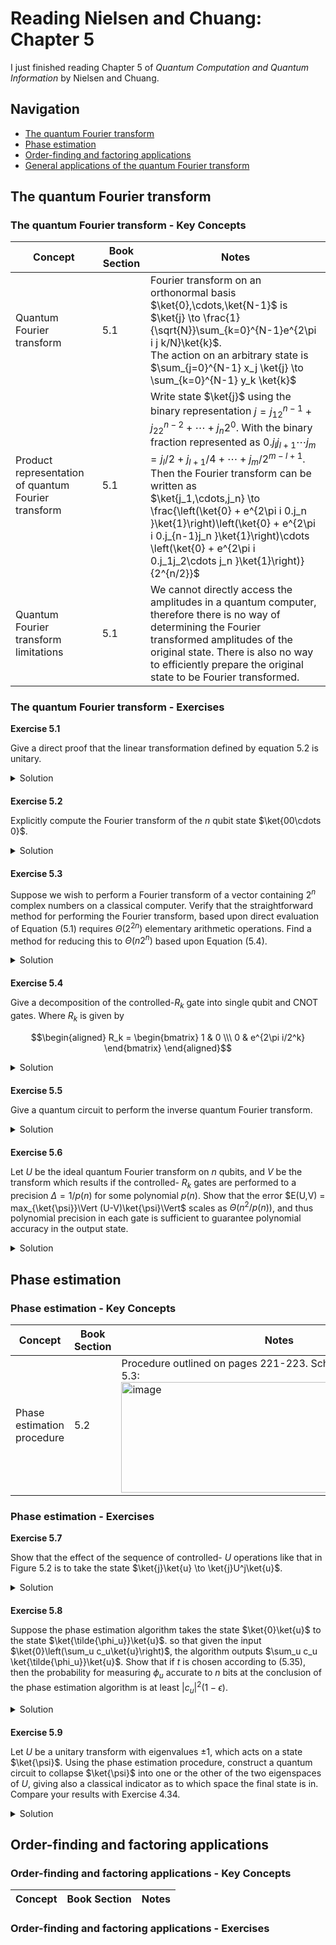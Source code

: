 # Reading Nielsen and Chuang: Chapter 5

I just finished reading Chapter 5 of *Quantum Computation and Quantum Information* by Nielsen and Chuang. 


## Navigation

* [The quantum Fourier transform](#the-quantum-fourier-transform)
* [Phase estimation](#phase-estimation)
* [Order-finding and factoring applications](#order-finding-and-factoring-applications)
* [General applications of the quantum Fourier transform](#general-applications-of-the-quantum-fourier-transform)




## The quantum Fourier transform

### The quantum Fourier transform - Key Concepts


| Concept                              | Book Section              | Notes                                                                                                  |
|--------------------------------------|---------------------------|--------------------------------------------------------------------------------------------------------|
| Quantum Fourier transform            | 5.1                       | Fourier transform on an orthonormal basis $\ket{0},\cdots,\ket{N-1}$ is <br> $\ket{j} \to \frac{1}{\sqrt{N}}\sum_{k=0}^{N-1}e^{2\pi i j k/N}\ket{k}$. <br> The action on an arbitrary state is <br> $\sum_{j=0}^{N-1} x_j \ket{j} \to \sum_{k=0}^{N-1} y_k \ket{k}$ |
| Product representation of quantum Fourier transform | 5.1        | Write state $\ket{j}$ using the binary representation $j = j_12^{n-1} + j_22^{n-2} + \cdots + j_n2^0$. With the binary fraction represented as $0.j_lj_{l+1}\cdots j_m = j_l/2+j_{l+1}/4 + \cdots + j_m/2^{m-l+1}$. Then the Fourier transform can be written as <br> $\ket{j_1,\cdots,j_n} \to \frac{\left(\ket{0} + e^{2\pi i  0.j_n }\ket{1}\right)\left(\ket{0} + e^{2\pi i  0.j_{n-1}j_n }\ket{1}\right)\cdots \left(\ket{0} + e^{2\pi i  0.j_1j_2\cdots j_n }\ket{1}\right)}{2^{n/2}}$ |
| Quantum Fourier transform limitations | 5.1                      | We cannot directly access the amplitudes in a quantum computer, therefore there is no way of determining the Fourier transformed amplitudes of the original state. There is also no way to efficiently prepare the original state to be Fourier transformed. |

  
### The quantum Fourier transform - Exercises

**Exercise 5.1**

Give a direct proof that the linear transformation defined by equation 5.2 is unitary. 

<details style="margin-bottom: 20px;" markdown="1">
<summary>Solution</summary>

The transformation from equation 5.2 can be written $T=\frac{1}{\sqrt{N}}\sum_{k=0}^{N-1}\sum_{j=0}^{N-1}e^{2\pi i j k/N}\ket{k}\bra{j}$. In order for $T$ to be unitary $TT^\dagger = T^\dagger T = I$. So let's check this

$$\begin{aligned}
TT^\dagger &= \left(\frac{1}{\sqrt{N}}\sum_{k=0}^{N-1}\sum_{j=0}^{N-1}e^{2\pi i j k/N}\ket{k}\bra{j} \right)\left(\frac{1}{\sqrt{N}}\sum_{k'=0}^{N-1}\sum_{j'=0}^{N-1}e^{2\pi i j' k'/N}\ket{k'}\bra{j'} \right)^\dagger \\
&= \frac{1}{N}\sum_{k=0}^{N-1}\sum_{k'=0}^{N-1}\sum_{j=0}^{N-1}\sum_{j'=0}^{N-1}e^{2\pi i j k/N}e^{-2\pi i j' k'/N}\ket{k}\braket{j \vert j'}\bra{k'} \\
&= \frac{1}{N}\sum_{k=0}^{N-1}\sum_{k'=0}^{N-1}\sum_{j=0}^{N-1}\sum_{j'=0}^{N-1}e^{2\pi i j k/N}e^{-2\pi i j' k'/N}\delta_{jj'}\ket{k}\bra{k'} \\
&= \frac{1}{N}\sum_{k=0}^{N-1}\sum_{k'=0}^{N-1}\sum_{j=0}^{N-1}e^{2\pi i j (k-k')/N}\ket{k}\bra{k'} \\
&= \frac{1}{N}\sum_{k=0}^{N-1}\sum_{k'=0}^{N-1}N\delta_{kk'}\ket{k}\bra{k'} \\
&=\sum_{k'=0}^{N-1}\ket{k}\bra{k} \\
&= I
\end{aligned}$$

Therefore $T$ is unitary. 

</details>


**Exercise 5.2**

Explicitly compute the Fourier transform of the $n$ qubit state $\ket{00\cdots 0}$. 

<details style="margin-bottom: 20px;" markdown="1">
<summary>Solution</summary>

For the equations below, $N=2^n$.

$$\begin{aligned}
T\ket{00\cdots 0} &= \frac{1}{\sqrt{N}}\sum_{k=0}^{N-1}\sum_{j=0}^{N-1}e^{2\pi i j k/N}\ket{k}\braket{j \vert 00\cdots 0} \\
&= \frac{1}{\sqrt{N}}\sum_{k=0}^{N-1}\sum_{j=0}^{N-1}e^{2\pi i j k/N} \delta_{j,0}\ket{k} \\
&= \frac{1}{\sqrt{N}}\sum_{k=0}^{N-1}\ket{k}
\end{aligned}$$

</details>


**Exercise 5.3**

Suppose we wish to perform a Fourier transform of a vector containing $2^n$ complex numbers on a classical computer. Verify that the straightforward method for performing the Fourier transform, based upon direct evaluation of Equation (5.1) requires $\Theta(2^{2n})$ elementary arithmetic operations. Find a method for reducing this to $\Theta(n2^n)$ based upon Equation (5.4).

<details style="margin-bottom: 20px;" markdown="1">
<summary>Solution</summary>

Equation 5.1 is 

$$\begin{aligned}
y_k = \frac{1}{\sqrt{N}}\sum_{j=0}^{N-1}x_je^{2\pi ijk/N}
\end{aligned}$$

where $x_0,\cdots,x_{N-1}$ is the input vector of complex numbers and $y_0,\cdots,y_{N-1}$ is the output vector of complex numbers. We can see that each $y_k$ value requires $\Theta(2^n)$ elementary arithmetic operations since $N=2^n$ and the calculation inside the summation is done $N$ times. The calculation in equation 5.1 is then done $N$ times, once for each $y_k$, so the entire transform is $\Theta(2^n \times 2^n)=\Theta(2^{2n})$.

Equation 5.4 is 

$$\begin{aligned}
\ket{j_1,\cdots,j_n} \to \frac{\left(\ket{0} + e^{2\pi i  0.j_n }\ket{1}\right)\left(\ket{0} + e^{2\pi i  0.j_{n-1}j_n }\ket{1}\right)\cdots \left(\ket{0} + e^{2\pi i  0.j_1j_2\cdots j_n }\ket{1}\right)}{2^{n/2}}
\end{aligned}$$

This is a quantum decomposition, not a classical one so it cannot be used directly, but perhaps we can factor equation 5.1 in a similar fashion. Let $W=e^{2\pi i/N}$, then

$$\begin{aligned}
\begin{bmatrix} y_0 \\\ y_1 \\\ y_2 \\\ \vdots \\\ y_{N-1} \end{bmatrix} &= \frac{1}{\sqrt{N}}\begin{bmatrix} 1 & 1 & 1 & \cdots & 1 \\\ 1 & W & W^2 & \cdots & W^{N-1} \\\ 1 & W^2 & W^4 & \cdots & W^{2(N-1)} \\\ \vdots & \vdots & \vdots & \ddots & \vdots \\\ 1 & W^{N-1} & W^{2(N-1)} & \cdots & W^{(N-1)^2} \end{bmatrix} \begin{bmatrix} x_0 \\\ x_1 \\\ x_2 \\\ \vdots \\\ x_{N-1} \end{bmatrix}
\end{aligned}$$

Let's first look at the $N=2$ case. 

$$\begin{aligned}
\begin{bmatrix} y_0 \\\ y_1 \end{bmatrix} &=  \frac{1}{\sqrt{2}}\begin{bmatrix} 1 & 1  \\\ 1 & W \end{bmatrix} \begin{bmatrix} x_0 \\\ x_1 \end{bmatrix} \\
&=  \frac{1}{\sqrt{2}}\begin{bmatrix} 1 & 1  \\\ 1 & -1 \end{bmatrix} \begin{bmatrix} x_1 \\\ x_2 \end{bmatrix} \\
&= H \begin{bmatrix} x_0 \\\ x_1 \end{bmatrix}
\end{aligned}$$

Now let's look at $N=4$

$$\begin{aligned}
\begin{bmatrix} y_0 \\\ y_1 \\\ y_2 \\\ y_3 \end{bmatrix} &=  \frac{1}{2}\begin{bmatrix} 1 & 1 & 1 & 1  \\\ 1 & W & W^2 & W^3 \\\ 1 & W^2 & W^4 & W^6 \\\ 1 & W^3 & W^6 & W^9 \end{bmatrix} \begin{bmatrix} x_0 \\\ x_1 \\\ x_2 \\\ x_3 \end{bmatrix} \\
&=  \frac{1}{2}\begin{bmatrix} 1 & 1 & 1 & 1  \\\ 1 & i & -1 & -i \\\ 1 & -1 & 1 & -1 \\\ 1 & -i & -1 & i \end{bmatrix} \begin{bmatrix} x_1 \\\ x_2 \\\ x_3 \\\ x_4 \end{bmatrix} \\
&= \left(\frac{1}{\sqrt{2}}\begin{bmatrix} 1 & 0 & 1 & 0 \\\ 0 & 1 & 0 & 1 \\\ 1 & 0 & -1 & 0 \\\ 0 & 1 & 0 & -1 \end{bmatrix}\right)\left(\begin{bmatrix} 1 & 0 & 0 & 0 \\\ 0 & 1 & 0 & 0 \\\ 0 & 0 & 1 & 0 \\\ 0 & 0 & 0 & i \end{bmatrix}\right)\left(\frac{1}{\sqrt{2}}\begin{bmatrix} 1 & 1 & 0 & 0 \\\ 1 & -1 & 0 & 0 \\\ 0 & 0 & 1 & 1 \\\ 0 & 0 & 1 & -1 \end{bmatrix}\right)\left(\begin{bmatrix} 1 & 0 & 0 & 0 \\\ 0 & 0 & 1 & 0 \\\ 0 & 1 & 0 & 0 \\\ 0 & 0 & 0 & 1 \end{bmatrix}\right)\\
&= (H \otimes I_2)R_2(I_2 \otimes H)SWAP \\
\end{aligned}$$

This is the same form as the circuit in figure 5.1. Looking at this circuit, we see that there will be $n$ single qubit Hadamard gates applied. Each of those Hadamard gates will involve $2 (2^n)$ arithmetic operations. Then there will also be up to $n-1$ controlled $R$ gates for each qubit. Since these operations are diagonal, they can be combined with the matrix for a neighboring Hadamard gate without increasing the number of non-zero entries in the matrix. The SWAP gate will also have $2^n$ arithmetic operations. Therefore, the circuit as a whole has $2n2^n + 2^n$ arithmetic operations, which is $\Theta(n2^n)$. 

Since the circuit in figure 5.1 has the same matrix representation as the classical Fourier transform in equation 5.1, the equation can be factored in the same way. When performing the calculation in this factored form, the classical Fourier transform can be done in $\Theta(n2^n)$ arithmetic operations.

</details>

**Exercise 5.4**

Give a decomposition of the controlled-$R_k$ gate into single qubit and CNOT gates. Where $R_k$ is given by

$$\begin{aligned}
R_k = \begin{bmatrix} 1 & 0 \\\ 0 & e^{2\pi i/2^k} \end{bmatrix}
\end{aligned}$$

<details style="margin-bottom: 20px;" markdown="1">
<summary>Solution</summary>

I came up with this gate

<img width="497" height="198" alt="image" src="https://github.com/user-attachments/assets/6daa4352-e9c1-4be3-8dc2-54c7cfd0e275" />

Using single qubit phase gates

$$\begin{aligned}
P(\theta) = \begin{bmatrix} 1 & 0 \\\ 0 & e^{i\theta} \end{bmatrix}
\end{aligned}$$

Which has this effect on the qubits

$$\begin{aligned}
CNOT_{12} P_2(-2\pi/2^{k+1}) CNOT_{12} P_2(2\pi/2^{k+1}) P_1(2\pi/2^{k+1}) &= \begin{bmatrix} 1 & 0 & 0 & 0 \\\ 0 & 1 & 0 & 0 \\\ 0 & 0 & 1 & 0 \\\ 0 & 0 & 0 & e^{2\pi/2^k} \end{bmatrix}
\end{aligned}$$

I confirmed this result with this python script

```
from sympy import simplify, Matrix, symbols, exp, I, pi
from sympy.physics.quantum import TensorProduct

k = symbols('k', real=True)

Identity = Matrix([[1, 0], [0, 1]])

CNOT = Matrix([
    [1,0,0,0],
    [0,1,0,0],
    [0,0,0,1],
    [0,0,1,0]
    ])


Pp = Matrix([
    [1,0],
    [0,exp(I*2*pi/2**(k+1))],
    ])

Pn = Matrix([
    [1,0],
    [0,exp(-I*2*pi/2**(k+1))],
    ])


Ppa = TensorProduct(Pp, Identity)
Ppb = TensorProduct(Identity, Pp)
Pnb = TensorProduct(Identity, Pn)

circuit =simplify(CNOT @ Pnb @ CNOT @ Ppb @ Ppa)

print(circuit)
```

</details>


**Exercise 5.5**

Give a quantum circuit to perform the inverse quantum Fourier transform.

<details style="margin-bottom: 20px;" markdown="1">
<summary>Solution</summary>

Since the quantum Fourier transform is a unitary operation, the adjoint of the operation will give us the inverse quantum Fourier transform. So, to construct a circuit for the inverse quantum Fourier transform, we can take the circuit in Figure 5.1 (or Box 5.1) and apply the adjoints of each of the gates in reverse order. 

</details>


**Exercise 5.6**

Let $U$ be the ideal quantum Fourier transform on $n$ qubits, and $V$ be the transform which results if the controlled- $R_k$ gates are performed to a precision $\Delta=1/p(n)$ for some polynomial $p(n)$. Show that the error $E(U,V) = max_{\ket{\psi}}\Vert (U-V)\ket{\psi}\Vert$ scales as $\Theta(n^2/p(n))$, and thus polynomial precision in each gate is sufficient to guarantee polynomial accuracy in the output state. 

<details style="margin-bottom: 20px;" markdown="1">
<summary>Solution</summary>

From equation 4.69 we know that

$$\begin{aligned}
E(U,V) &= E(U_m U_{m-1}\cdots U_1, V_mV_{m-1}\cdots V_1) \\
&\leq \sum_{j=1}^m E(U_j,V_j) \\
&= \frac{n(n-1)}{2}\frac{1}{p(n)} & \text{since there are $\frac{n(n-1)}{2}$ controlled-$R_k$ gates}\\
&= \Theta(n^2/p(n))
\end{aligned}$$

</details>


## Phase estimation

### Phase estimation - Key Concepts


| Concept                              | Book Section              | Notes                                                                                                  |
|--------------------------------------|---------------------------|--------------------------------------------------------------------------------------------------------|
| Phase estimation procedure           | 5.2                       | Procedure outlined on pages 221-223. Schematic from Figure 5.3: <br> <img width="505" height="177" alt="image" src="https://github.com/user-attachments/assets/45be88b1-1add-4976-a8fc-b63c8e0ee10e" /> |


  
### Phase estimation - Exercises


**Exercise 5.7**

Show that the effect of the sequence of controlled- $U$ operations like that in Figure 5.2 is to take the state $\ket{j}\ket{u} \to \ket{j}U^j\ket{u}$.

<details style="margin-bottom: 20px;" markdown="1">
<summary>Solution</summary>

The Hadamard gates transforms $\ket{0}\ket{0}\cdots\ket{0}\ket{u} \to \frac{1}{2^{t/2}}(\ket{0} + \ket{1})(\ket{0} + \ket{1})\cdots(\ket{0} + \ket{1})\ket{u}$. Then the controlled- $U$ gates transform the following

$$\begin{aligned}
\frac{1}{2^{t/2}}(\ket{0} + \ket{1})(\ket{0} + \ket{1})\cdots(\ket{0} + \ket{1})\ket{u} &\to \frac{1}{2^{t/2}}\left(\ket{0} \otimes I + \ket{1} \otimes U^{2^{t-1}}\right)\left(\ket{0} \otimes I + \ket{1} \otimes U^{2^{t-2}}\right)\cdots\left(\ket{0}\otimes I + \ket{1}\otimes U^{2^0}\right)\ket{u} \\
&= \frac{1}{2^{t/2}}\sum_{j_0,j_1,\cdots,j_{t-1}=0}^{1} \ket{j_{t-1}\cdots j_1 j_0} U^{j_{t-1}2^{t-1}}U^{j_{t-2}2^{t-2}}\cdots U^{j_0 2^0} \ket{u} \\
&= \frac{1}{2^{t/2}}\sum_{j_0,j_1,\cdots,j_{t-1}=0}^{1} \ket{j_{t-1}\cdots j_1 j_0} U^{j_{t-1}2^{t-1}+j_{t-2}2^{t-2}+\cdots + j_0 2^0} \ket{u} \\
&= \frac{1}{2^{t/2}}\sum_{j=0}^{2^t-1} \ket{j} U^j \ket{u} & \text{for $j=j_{t-1}2^{t-1}+j_{t-2}2^{t-2}+\cdots + j_0 2^0$}
\end{aligned}$$

</details>


**Exercise 5.8**

Suppose the phase estimation algorithm takes the state $\ket{0}\ket{u}$ to the state $\ket{\tilde{\phi_u}}\ket{u}$. so that given the input $\ket{0}\left(\sum_u c_u\ket{u}\right)$, the algorithm outputs $\sum_u c_u \ket{\tilde{\phi_u}}\ket{u}$. Show that if $t$ is chosen according to (5.35), then the probability for measuring $\phi_u$ accurate to $n$ bits at the conclusion of the phase estimation algorithm is at least $\vert c_u \vert^2(1-\epsilon)$.

<details style="margin-bottom: 20px;" markdown="1">
<summary>Solution</summary>

Equation 5.35 is

$$\begin{aligned}
t = n + \left\lceil \log\left(2+\frac{1}{2\epsilon}\right) \right\rceil
\end{aligned}$$

Earlier in section 5.2.1 the authors showed that when selecting $t$ given by equation 5.35, the probability of obtaining a measurement of $\phi$ accurate to $n$ bits is given by $p_{accurate} \geq 1-\epsilon$.

The output from the algorithm is now given by

$$\begin{aligned}
\sum_u c_u \ket{\tilde{\phi_u}}\ket{u}
\end{aligned}$$

where $\ket{u}$ has a probability $p_u = \vert c_u \vert^2$ of being measured. Therefore, the probability of accurately measuring $\phi_u$ is given by multiplying the probability of measuring $\ket{u}$ with the probability of obtaining an accurate measurement. Therefore, the probability of measuring $\phi_u$ accurate to $n$ bits is $p \geq p_u p_{accurate} = \vert c_u\vert^2(1-\epsilon)$.

</details>


**Exercise 5.9**

Let $U$ be a unitary transform with eigenvalues $\pm 1$, which acts on a state $\ket{\psi}$. Using the phase estimation procedure, construct a quantum circuit to collapse $\ket{\psi}$ into one or the other of the two eigenspaces of $U$, giving also a classical indicator as to which space the final state is in. Compare your results with Exercise 4.34. 

<details style="margin-bottom: 20px;" markdown="1">
<summary>Solution</summary>

Since the eigenvalues are $\pm 1$ we know that $\phi = 0$ or $\phi = \frac{1}{2}$. To express these values exactly we need $t=1$ bit. Therefore, the circuit will be as follows

<img width="375" height="195" alt="image" src="https://github.com/user-attachments/assets/56ff5cb0-3241-4d54-8689-0b20dda0901f" />

The Fourier transform for a one-bit gate is just one Hadamard gate. So $FT^\dagger = H^\dagger = H$. Looking at exercise 4.34, we see that this circuit is the same as the one in that exercise.

</details>


## Order-finding and factoring applications

### Order-finding and factoring applications - Key Concepts


| Concept                              | Book Section              | Notes                                                                                                  |
|--------------------------------------|---------------------------|--------------------------------------------------------------------------------------------------------|



  
### Order-finding and factoring applications - Exercises




